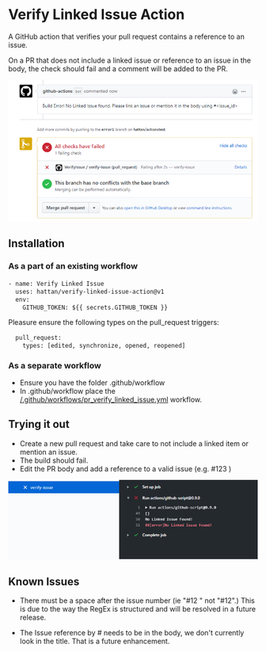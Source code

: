 # Verify Linked Issue Action
A GitHub action that verifies your pull request contains a reference to an issue. 

On a PR that does not include a linked issue or reference to an issue in the body, the check should fail and a comment will be added to the PR.

![Failing checks](images/failed-pr-body.png "Failing checks")

## Installation

### As a part of an existing workflow
``` 
- name: Verify Linked Issue
  uses: hattan/verify-linked-issue-action@v1
  env:
    GITHUB_TOKEN: ${{ secrets.GITHUB_TOKEN }}
```

Pleasure ensure the following types on the pull_request triggers:
```
  pull_request:
    types: [edited, synchronize, opened, reopened]
```

### As a separate workflow
* Ensure you have the folder .github/workflow
* In .github/workflow place the [/.github/workflows/pr_verify_linked_issue.yml](example/pr_verify_linked_issue.yml) workflow.

## Trying it out

* Create a new pull request and take care to not include a linked item or mention an issue.
* The build should fail.
* Edit the PR body and add a reference to a valid issue (e.g. #123 )

![Failed Build log](images/failed1.png "Failed Build log")
## Known Issues
* There must be a space after the issue number (ie "#12 " not "#12".) This is due to the way the RegEx is structured and will be resolved in a future release.

* The Issue reference by # needs to be in the body, we don't currently look in the title. That is a future enhancement.


